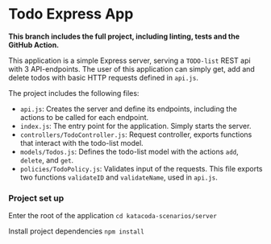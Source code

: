 # Todo Express App

**This branch includes the full project, including linting, tests and the GitHub Action.**

This application is a simple Express server, serving a `TODO-list` REST api with 3 API-endpoints.
The user of this application can simply get, add and delete todos with basic HTTP requests defined in `api.js`.

The project includes the following files:
- `api.js`: Creates the server and define its endpoints, including the actions to be called for each endpoint.
- `index.js`: The entry point for the application. Simply starts the server.
- `controllers/TodoController.js`: Request controller, exports functions that interact with the todo-list model.
- `models/Todos.js`: Defines the todo-list model with the actions `add`, `delete`, and `get`.
- `policies/TodoPolicy.js`: Validates input of the requests. This file exports two functions `validateID` and `validateName`, used in `api.js`.

### Project set up

Enter the root of the application `cd katacoda-scenarios/server`

Install project dependencies `npm install`




